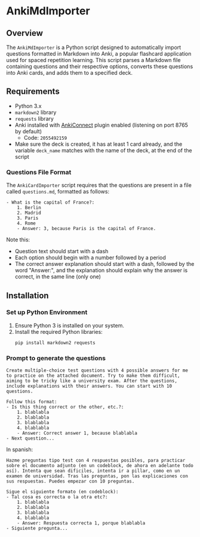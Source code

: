 # AnkiMdImporter

## Overview
The `AnkiMdImporter` is a Python script designed to automatically import questions formatted in Markdown into Anki, a popular flashcard application used for spaced repetition learning. This script parses a Markdown file containing questions and their respective options, converts these questions into Anki cards, and adds them to a specified deck.

## Requirements
- Python 3.x
- `markdown2` library
- `requests` library
- Anki installed with [AnkiConnect](https://ankiweb.net/shared/info/2055492159) plugin enabled (listening on port 8765 by default)
    - Code: ``2055492159``
- Make sure the deck is created, it has at least 1 card already, and the variable ``deck_name`` matches with the name of the deck, at the end of the script

### Questions File Format
The `AnkiCardImporter` script requires that the questions are present in a file called `questions.md`, formatted as follows:
```text
- What is the capital of France?:
    1. Berlin
    2. Madrid
    3. Paris
    4. Rome
    - Answer: 3, because Paris is the capital of France.
```

Note this:
- Question text should start with a dash
- Each option should begin with a number followed by a period
- The correct answer explanation should start with a dash, followed by the word "Answer:", and the explanation should explain why the answer is correct, in the same line (only one)

## Installation

### Set up Python Environment
1. Ensure Python 3 is installed on your system.
2. Install the required Python libraries:
   ```bash
   pip install markdown2 requests

### Prompt to generate the questions
```text
Create multiple-choice test questions with 4 possible answers for me to practice on the attached document. Try to make them difficult, aiming to be tricky like a university exam. After the questions, include explanations with their answers. You can start with 10 questions.

Follow this format:
- Is this thing correct or the other, etc.?:
    1. blablabla
    2. blablabla
    3. blablabla
    4. blablabla
    - Answer: Correct answer 1, because blablabla
- Next question...
```
In spanish:
```text
Hazme preguntas tipo test con 4 respuestas posibles, para practicar sobre el documento adjunto (en un codeblock, de ahora en adelante todo así). Intenta que sean dificiles, intenta ir a pillar, como en un examen de universidad. Tras las preguntas, pon las explicaciones con sus respuestas. Puedes empezar con 10 preguntas.

Sigue el siguiente formato (en codeblock):
- Tal cosa es correcta o la otra etc?:
    1. blablabla
    2. blablabla
    3. blablabla
    4. blablabla
    - Answer: Respuesta correcta 1, porque blablabla
- Siguiente pregunta...
```
